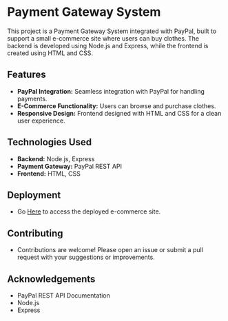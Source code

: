 # Payment Gateway System

This project is a Payment Gateway System integrated with PayPal, built to support a small e-commerce site where users can buy clothes. The backend is developed using Node.js and Express, while the frontend is created using HTML and CSS.

## Features

- **PayPal Integration:** Seamless integration with PayPal for handling payments.
- **E-Commerce Functionality:** Users can browse and purchase clothes.
- **Responsive Design:** Frontend designed with HTML and CSS for a clean user experience.

## Technologies Used

- **Backend:** Node.js, Express
- **Payment Gateway:** PayPal REST API
- **Frontend:** HTML, CSS

## Deployment

- Go [Here](https://payment-gateway-system-nodejs.onrender.com) to access the deployed e-commerce site.

## Contributing

- Contributions are welcome! Please open an issue or submit a pull request with your suggestions or improvements.

## Acknowledgements

- PayPal REST API Documentation
- Node.js
- Express
